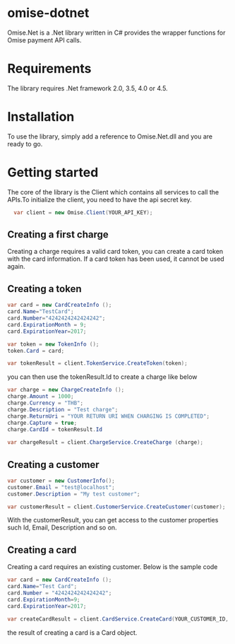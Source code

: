 omise-dotnet
============

Omise.Net is a .Net library written in C# provides the wrapper functions for Omise payment API calls.

Requirements
============
The library requires .Net framework 2.0, 3.5, 4.0 or 4.5.

Installation
============
To use the library, simply add a reference to Omise.Net.dll and you are ready to go.

Getting started
===============

The core of the library is the Client which contains all services to call the APIs.To initialize the client, you need to have the api secret key.

```c#
  var client = new Omise.Client(YOUR_API_KEY);
```

Creating a first charge
-----------------------
Creating a charge requires a valid card token, you can create a card token with the card information. If a card token has been used, it cannot be used again.

Creating a token
----------------

```c#
var card = new CardCreateInfo ();
card.Name="TestCard";
card.Number="4242424242424242";
card.ExpirationMonth = 9;
card.ExpirationYear=2017;

var token = new TokenInfo ();
token.Card = card;

var tokenResult = client.TokenService.CreateToken(token);
```

you can then use the tokenResult.Id to create a charge like below

 ```c#
var charge = new ChargeCreateInfo ();
charge.Amount = 1000;
charge.Currency = "THB";
charge.Description = "Test charge";
charge.ReturnUri = "YOUR RETURN URI WHEN CHARGING IS COMPLETED";
charge.Capture = true;
charge.CardId = tokenResult.Id
		
var chargeResult = client.ChargeService.CreateCharge (charge);
 ```

Creating a customer
-------------------
```c#
var customer = new CustomerInfo();
customer.Email = "test@localhost";
customer.Description = "My test customer";

var customerResult = client.CustomerService.CreateCustomer(customer);
``` 

With the customerResult, you can get access to the customer properties such Id, Email, Description and so on.

Creating a card
---------------
Creating a card requires an existing customer. Below is the sample code

```c#
var card = new CardCreateInfo ();
card.Name="Test Card";
card.Number = "4242424242424242";
card.ExpirationMonth=9;
card.ExpirationYear=2017;

var createCardResult = client.CardService.CreateCard(YOUR_CUSTOMER_ID, card);
```

the result of creating a card is a Card object.
